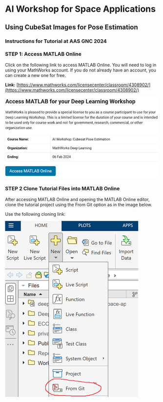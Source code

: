 # AI Workshop for Space Applications
## Using CubeSat Images for Pose Estimation

### Instructions for Tutorial at AAS GNC 2024

### **STEP 1:** Access MATLAB Online

Click on the following link to access MATLAB Online. You will need to log in using your MathWorks account. If you do not already have an account, you can create a new one for free.

**Link:** [https://www.mathworks.com/licensecenter/classroom/4308902/](https://www.mathworks.com/licensecenter/classroom/4308902/)

![MATLAB Online](Images/image1.png "MATLAB Online")

### **STEP 2** Clone Tutorial Files into MATLAB Online

After accessing MATLAB Online and opening the MATLAB Online editor, clone the tutorial project using the From Git option as in the image below.

Use the following cloning link:

![From Git](images/fromgit.png "From Git")